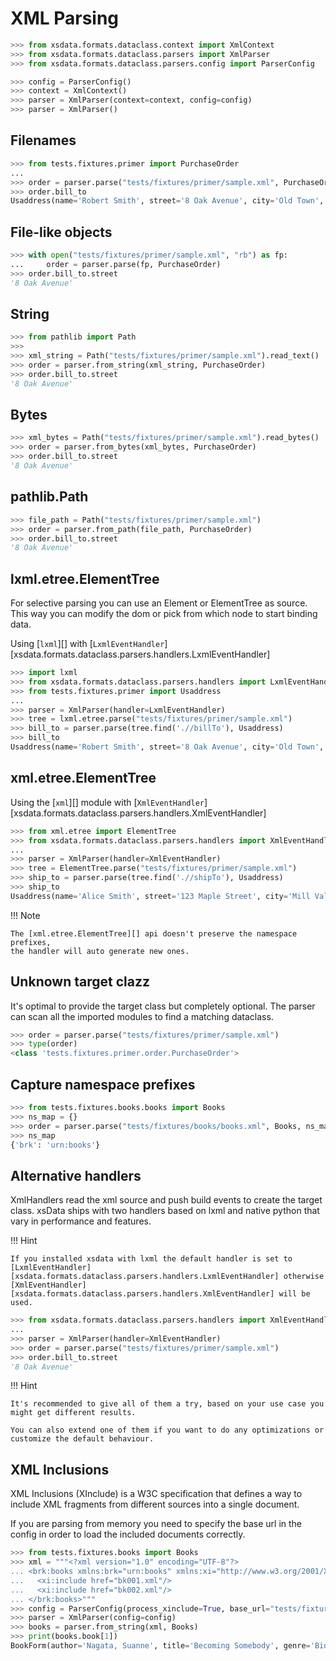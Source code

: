 # XML Parsing

```python
>>> from xsdata.formats.dataclass.context import XmlContext
>>> from xsdata.formats.dataclass.parsers import XmlParser
>>> from xsdata.formats.dataclass.parsers.config import ParserConfig

>>> config = ParserConfig()
>>> context = XmlContext()
>>> parser = XmlParser(context=context, config=config)
>>> parser = XmlParser()

```

## Filenames

```python
>>> from tests.fixtures.primer import PurchaseOrder
...
>>> order = parser.parse("tests/fixtures/primer/sample.xml", PurchaseOrder)
>>> order.bill_to
Usaddress(name='Robert Smith', street='8 Oak Avenue', city='Old Town', state='PA', zip=Decimal('95819'), country='US')

```

## File-like objects

```python
>>> with open("tests/fixtures/primer/sample.xml", "rb") as fp:
...     order = parser.parse(fp, PurchaseOrder)
>>> order.bill_to.street
'8 Oak Avenue'

```

## String

```python
>>> from pathlib import Path
>>>
>>> xml_string = Path("tests/fixtures/primer/sample.xml").read_text()
>>> order = parser.from_string(xml_string, PurchaseOrder)
>>> order.bill_to.street
'8 Oak Avenue'

```

## Bytes

```python
>>> xml_bytes = Path("tests/fixtures/primer/sample.xml").read_bytes()
>>> order = parser.from_bytes(xml_bytes, PurchaseOrder)
>>> order.bill_to.street
'8 Oak Avenue'

```

## pathlib.Path

```python
>>> file_path = Path("tests/fixtures/primer/sample.xml")
>>> order = parser.from_path(file_path, PurchaseOrder)
>>> order.bill_to.street
'8 Oak Avenue'

```

## lxml.etree.ElementTree

For selective parsing you can use an Element or ElementTree as source. This way you can
modify the dom or pick from which node to start binding data.

Using [`lxml`][] with
[`LxmlEventHandler`][xsdata.formats.dataclass.parsers.handlers.LxmlEventHandler]

```python
>>> import lxml
>>> from xsdata.formats.dataclass.parsers.handlers import LxmlEventHandler
>>> from tests.fixtures.primer import Usaddress
...
>>> parser = XmlParser(handler=LxmlEventHandler)
>>> tree = lxml.etree.parse("tests/fixtures/primer/sample.xml")
>>> bill_to = parser.parse(tree.find('.//billTo'), Usaddress)
>>> bill_to
Usaddress(name='Robert Smith', street='8 Oak Avenue', city='Old Town', state='PA', zip=Decimal('95819'), country='US')

```

## xml.etree.ElementTree

Using the [`xml`][] module with
[`XmlEventHandler`][xsdata.formats.dataclass.parsers.handlers.XmlEventHandler]

```python
>>> from xml.etree import ElementTree
>>> from xsdata.formats.dataclass.parsers.handlers import XmlEventHandler
...
>>> parser = XmlParser(handler=XmlEventHandler)
>>> tree = ElementTree.parse("tests/fixtures/primer/sample.xml")
>>> ship_to = parser.parse(tree.find('.//shipTo'), Usaddress)
>>> ship_to
Usaddress(name='Alice Smith', street='123 Maple Street', city='Mill Valley', state='CA', zip=Decimal('90952'), country='US')

```

!!! Note

    The [xml.etree.ElementTree][] api doesn't preserve the namespace prefixes,
    the handler will auto generate new ones.

## Unknown target clazz

It's optimal to provide the target class but completely optional. The parser can scan
all the imported modules to find a matching dataclass.

```python
>>> order = parser.parse("tests/fixtures/primer/sample.xml")
>>> type(order)
<class 'tests.fixtures.primer.order.PurchaseOrder'>

```

## Capture namespace prefixes

```python
>>> from tests.fixtures.books.books import Books
>>> ns_map = {}
>>> order = parser.parse("tests/fixtures/books/books.xml", Books, ns_map=ns_map)
>>> ns_map
{'brk': 'urn:books'}

```

## Alternative handlers

XmlHandlers read the xml source and push build events to create the target class. xsData
ships with two handlers based on lxml and native python that vary in performance and
features.

!!! Hint

    If you installed xsdata with lxml the default handler is set to
    [LxmlEventHandler][xsdata.formats.dataclass.parsers.handlers.LxmlEventHandler] otherwise
    [XmlEventHandler][xsdata.formats.dataclass.parsers.handlers.XmlEventHandler] will be used.

```python
>>> from xsdata.formats.dataclass.parsers.handlers import XmlEventHandler
...
>>> parser = XmlParser(handler=XmlEventHandler)
>>> order = parser.parse("tests/fixtures/primer/sample.xml")
>>> order.bill_to.street
'8 Oak Avenue'

```

!!! Hint

    It's recommended to give all of them a try, based on your use case you
    might get different results.

    You can also extend one of them if you want to do any optimizations or
    customize the default behaviour.

## XML Inclusions

XML Inclusions (XInclude) is a W3C specification that defines a way to include XML
fragments from different sources into a single document.

If you are parsing from memory you need to specify the base url in the config in order
to load the included documents correctly.

```python
>>> from tests.fixtures.books import Books
>>> xml = """<?xml version="1.0" encoding="UTF-8"?>
... <brk:books xmlns:brk="urn:books" xmlns:xi="http://www.w3.org/2001/XInclude">
...   <xi:include href="bk001.xml"/>
...   <xi:include href="bk002.xml"/>
... </brk:books>"""
>>> config = ParserConfig(process_xinclude=True, base_url="tests/fixtures/books/books-xinclude.xml")
>>> parser = XmlParser(config=config)
>>> books = parser.from_string(xml, Books)
>>> print(books.book[1])
BookForm(author='Nagata, Suanne', title='Becoming Somebody', genre='Biography', price=33.95, pub_date=XmlDate(2001, 1, 10), review='A masterpiece of the fine art of gossiping.', id='bk002', lang='en')

```
